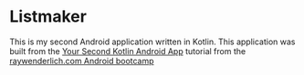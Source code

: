 # Listmaker
This is my second Android application written in Kotlin. This application was built from the [Your Second Kotlin Android App](https://www.raywenderlich.com/7503473-your-second-kotlin-android-app/) tutorial from the [raywenderlich.com Android bootcamp](https://www.raywenderlich.com/)
